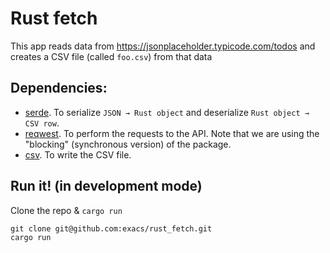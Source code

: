 # Rust fetch

This app reads data from https://jsonplaceholder.typicode.com/todos and creates a CSV file (called `foo.csv`) from that data

## Dependencies:

- [serde](https://crates.io/crates/serde). To serialize `JSON → Rust object` and deserialize `Rust object → CSV row`.
- [reqwest](https://crates.io/crates/reqwest). To perform the requests to the API. Note that we are using the "blocking" (synchronous version) of the package.
- [csv](https://crates.io/crates/csv). To write the CSV file.


## Run it! (in development mode)

Clone the repo & `cargo run`

```
git clone git@github.com:exacs/rust_fetch.git
cargo run
```
